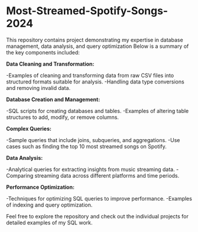 # Most-Streamed-Spotify-Songs-2024
This repository contains project demonstrating my expertise in database management, data analysis, and query optimization
Below is a summary of the key components included:

**Data Cleaning and Transformation:**

-Examples of cleaning and transforming data from raw CSV files into structured formats suitable for analysis.
-Handling data type conversions and removing invalid data. 

**Database Creation and Management:**

-SQL scripts for creating databases and tables.
-Examples of altering table structures to add, modify, or remove columns.

**Complex Queries:**

-Sample queries that include joins, subqueries, and aggregations.
-Use cases such as finding the top 10 most streamed songs on Spotify.

**Data Analysis:**

-Analytical queries for extracting insights from music streaming data.
-Comparing streaming data across different platforms and time periods.

**Performance Optimization:**

-Techniques for optimizing SQL queries to improve performance.
-Examples of indexing and query optimization.

Feel free to explore the repository and check out the individual projects for detailed examples of my SQL work.
